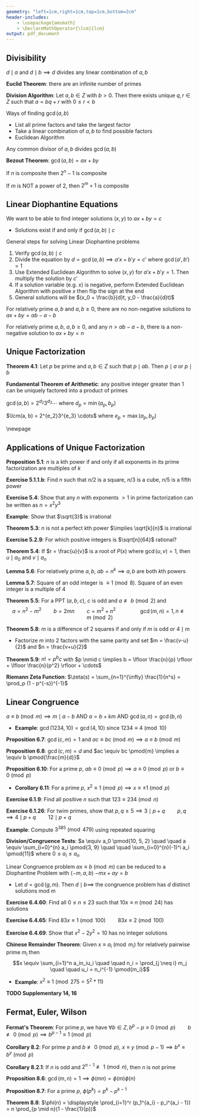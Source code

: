 ```yaml
---
geometry: "left=1cm,right=1cm,top=1cm,bottom=2cm"
header-includes:
    - \usepackage{amsmath}
    - \DeclareMathOperator{\lcm}{lcm}
output: pdf_document
---
```


## Divisibility

$d \mid a$ and $d \mid b \implies d$ divides any linear combination of $a, b$

**Euclid Theorem**: there are an infinite number of primes

**Division Algorithm**: Let $a, b \in Z$ with $b > 0$. Then there exists unique $q, r \in Z$ such that $a = bq + r$ with $0 \leq r < b$

Ways of finding $\gcd(a, b)$

- List all prime factors and take the largest factor
- Take a linear combination of $a, b$ to find possible factors
- Euclidean Algorithm

Any common divisor of $a, b$ divides $\gcd(a, b)$

**Bezout Theorem**: $\gcd(a, b) = ax + by$

If $n$ is composite then $2^n - 1$ is composite

If $m$ is NOT a power of $2$, then $2^m + 1$ is composite

## Linear Diophantine Equations

We want to be able to find integer solutions $(x, y)$ to $ax + by = c$

- Solutions exist if and only if $\gcd(a, b) \mid c$

General steps for solving Linear Diophantine problems

1. Verify $\gcd(a, b) \mid c$
2. Divide the equation by $d = \gcd(a, b) \implies a'x + b' y = c'$ where $\gcd(a', b') = 1$
3. Use Extended Euclidean Algorithm to solve $(x, y)$ for $a'x + b'y = 1$. Then multiply the solution by $c'$
4. If a solution variable (e.g. $x$) is negative, perform Extended Euclidean Algorithm with positive $x$ then flip the sign at the end
5. General solutions will be $(x_0 + \frac{b}{d}t, y_0 - \frac{a}{d}t)$

For relatively prime $a,b$ and $a, b \geq 0$, there are no non-negative solutions to $ax + by = ab - a - b$

For relatively prime $a,b$, $a, b \geq 0$, and any $n > ab - a - b$, there is a non-negative solution to $ax + by = n$

## Unique Factorization

**Theorem 4.1**: Let $p$ be prime and $a,b \in Z$ such that $p \mid ab$. Then $p \mid a$ or $p \mid b$

**Fundamental Theorem of Arithmetic**: any positive integer greater than $1$ can be uniquely factored into a product of primes

$\gcd(a, b) = 2^{d_2}3^{d_3} \cdots$ where $d_p = \min(a_p, b_p)$

$\lcm(a, b) = 2^{e_2}3^{e_3} \cdots$ where $e_p = \max(a_p, b_p)$

\newpage

## Applications of Unique Factorization

**Proposition 5.1**: $n$ is a kth power if and only if all exponents in its prime factorization are multiples of $k$

**Exercise 5.1.1.b**: Find $n$ such that $n/2$ is a square, $n/3$ is a cube, $n/5$ is a fifth power

**Exercise 5.4**: Show that any $n$ with exponents $>1$ in prime factorization can be written as $n = x^2 y^3$

**Example**: Show that $\sqrt{3}$ is irrational

**Theorem 5.3**: $n$ is not a perfect kth power $\implies \sqrt[k]{n}$ is irrational

**Exercise 5.2.9**: For which positive integers is $\sqrt[n]{64}$ rational?

**Theorem 5.4**: If $r = \frac{u}{v}$ is a root of $P(x)$ where $\gcd(u, v) = 1$, then $u \mid a_0$ and $v \mid a_n$

**Lemma 5.6**: For relatively prime $a, b$, $ab = n^k \implies a, b$ are both $k$th powers

**Lemma 5.7**: Square of an odd integer is $\equiv 1 \pmod{8}$. Square of an even integer is a multiple of $4$

**Theorem 5.5**: For a PPT $(a, b, c)$, $c$ is odd and $a \not \equiv b \pmod{2}$ and
$$a = n^2 - m^2 \quad \quad b = 2mn \quad \quad c = m^2 + n^2 \quad \quad \quad \quad \gcd(m, n) = 1, n \not \equiv m \pmod{2}$$

**Theorem 5.8**: $m$ is a difference of 2 squares if and only if $m$ is odd or $4 \mid m$

- Factorize $m$ into $2$ factors with the same parity and set $m = \frac{v-u}{2}$ and $n = \frac{v+u}{2}$

**Theorem 5.9**: $n! = p^b c$ with $p \nmid c \implies b = \lfloor \frac{n}{p} \rfloor + \lfloor \frac{n}{p^2} \rfloor + \cdots$

**Riemann Zeta Function**: $\zeta(s) = \sum_{n=1}^{\infty} \frac{1}{n^s} = \prod_p (1 - p^{-s})^{-1}$

## Linear Congruence

$a \equiv b \pmod{m} \implies m \mid a - b$ AND $a = b + km$ AND $\gcd(a, n) = \gcd(b, n)$

- **Example**: $\gcd(1234, 10) = \gcd(4, 10)$ since $1234 \equiv 4 \pmod{10}$

**Proposition 6.7**: $\gcd(c, m) = 1$ and $ac \equiv bc \pmod{m} \implies a \equiv b \pmod{m}$

**Proposition 6.8**: $\gcd(c, m) = d$ and $ac \equiv bc \pmod{m} \implies a \equiv b \pmod{\frac{m}{d}}$

**Proposition 6.10**: For a prime $p$, $ab \equiv 0 \pmod{p} \implies a \equiv 0 \pmod{p}$ or $b \equiv 0 \pmod{p}$

- **Corollary 6.11**: For a prime $p$, $x^2 \equiv 1 \pmod{p} \implies x \equiv \pm 1 \pmod{p}$

**Exercise 6.1.9**: Find all positive $n$ such that $123 \equiv 234 \pmod{n}$

**Exercise 6.1.26**: For twim primes, show that $p, q \geq 5 \implies 3 \mid p + q \quad \quad p, q \implies 4 \mid p + q \quad \quad 12 \mid p + q$

**Example**: Compute $3^{385} \pmod{479}$ using repeated squaring

**Division/Congruence Tests**: $a \equiv a_0 \pmod{10, 5, 2} \quad \quad a \equiv \sum_{i=0}^{n} a_i \pmod{3, 9} \quad \quad \sum_{i=0}^{n}(-1)^i a_i \pmod{11}$ where $0 \leq a_i \leq a_n$

Linear Congruence problem $ax \equiv b \pmod{m}$ can be reduced to a Diophantine Problem with $(-m, a, b)$ $-mx + ay = b$

- Let $d = \gcd(g, m)$. Then $d \mid b \implies$ the congruence problem has $d$ distinct solutions mod m

**Exercise 6.4.60**: Find all $0 \leq n \leq 23$ such that $10 x \equiv n \pmod{24}$ has solutions

**Exercise 6.4.65**: Find $83 x \equiv 1 \pmod{100} \quad \quad 83 x \equiv 2 \pmod{100}$

**Exercise 6.4.69**: Show that $x^2 - 2y^2 = 10$ has no integer solutions

**Chinese Remainder Theorem**: Given $x \equiv a_i \pmod{m_i}$ for relatively pairwise prime $m_i$ then
$$x \equiv \sum_{i=1}^n a_in_iu_i \quad \quad n_i = \prod_{j \neq i} m_j \quad \quad u_i = n_i^{-1} \pmod{m_i}$$

- **Example**: $x^2 \equiv 1 \pmod{275 = 5^2 * 11}$

**TODO Supplementary 14, 16**

## Fermat, Euler, Wilson

**Fermat's Theorem**: For prime $p$, we have $\forall b \in Z, b^p - p \equiv 0 \pmod{p} \quad \quad b \not \equiv 0 \pmod{p} \implies b^{p-1} \equiv 1 \pmod{p}$

**Corollary 8.2**: For prime $p$ and $b \not \equiv 0 \pmod{p}$, $x \equiv y \pmod{p-1} \implies b^x \equiv b^y \pmod{p}$

**Corollary 8.2.1**: If $n$ is odd and $2^{n-1} \not \equiv 1 \pmod{n}$, then $n$ is not prime

**Proposition 8.6**: $\gcd(m, n) = 1 \implies \phi(mn) = \phi(m) \phi(n)$

**Proposition 8.7**: For a prime $p$, $\phi(p^k) = p^k - p^{k-1}$

**Theorem 8.8**: $\phi(n) = \displaystyle \prod_{i=1}^r (p_1^{a_i} - p_i^{a_i - 1}) = n \prod_{p \mid n}(1 - \frac{1}{p})$
